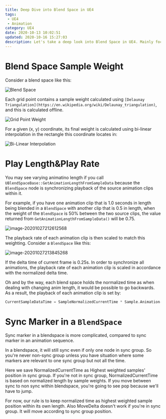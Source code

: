 ```yaml
---
title: Deep Dive into Blend Space in UE4
tags: 
 - UE4
 - Animation
category: UE4
date: 2020-10-13 10:02:51
updated: 2020-10-16 15:27:03
description: Let's take a deep look into Blend Space in UE4. Mainly focus on something that most developers does not know or notice. 
---
```


# Blend Space Sample Weight

Consider a blend space like this: 

![Blend Space](image-20201026212303435.png)

Each grid point contains a sample weight calculated using `[Delaunay Triangulation](https://en.wikipedia.org/wiki/Delaunay_triangulation)`, and this is calculated offline. 

![Grid Point Weight](image-20201026213607777.png)

For a given (x, y) coordinate, its final weight is calculated using bi-linear interpolation in the rectangle this coordinate locates in: 

![Bi-Linear Interpolation](image-20201026214207321.png)



# Play Length&Play Rate

You may see varying animatino length if you call `UBlendSpaceBase::GetAnimationLengthFromSampleData` because the `BlendSpace` node is synchronizing playback of the source animation clips within it. 

For example, if you have one animation clip that is 1.0 seconds in length being blended in a `BlendSpace` with another clip that is 0.5 in length, when the weight of the `BlendSpace` is 50% between the two source clips, the value returned from `GetAnimationLengthFromSampleData()` will be 0.75.  

![image-20201027212612568](image-20201027212612568.png)

The playback rate of each animation clip is then scaled to match this weighting. Consider a `BlendSpace` like this: 

![image-20201027213845268](image-20201027213845268.png)

If the delta time of current frame is 0.25s. In order to synchronize all animations, the playback rate of each animation clip is scaled in accordance with the normalized delta time. 



Oh and by the way, each blend space holds the normalized time as when dealing with changing anim length, it would be possible to go backwards. As a result, the playback of each animation clip is set by: 

```cpp
CurrentSampleDataTime = SampleNormalizedCurrentTime * Sample.Animation->SequenceLength;
```



# Sync Marker in a `BlendSpace`

Sync marker in a blendspace is more complicated, compared to sync marker in an animation sequence. 

In a blendspace, it will still sync even if only one node in sync group. So you're never non-sync group unless you have situation where some markers are relevant to one sync group but not all the time. 

Here we save NormalizedCurrentTime as Highest weighted samples' position in sync group. If you're not in sync group, NormalizedCurrentTime is based on normalized length by sample weights. If you move between sync to non sync within blendspace, you're going to see pop because we'll have to jump. 

For now, our rule is to keep normalized time as highest weighted sample position within its own length. Also MoveDelta doesn't work if you're in sync group. It will move according to sync group position. 

